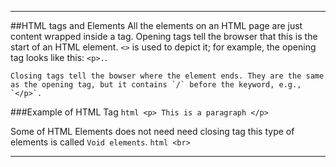 ***
##HTML tags and Elements
   All the elements on an HTML page are just content wrapped inside a tag.
    Opening tags tell the browser that this is the start of an HTML element. `<>` is used to depict it; for example, the opening tag looks like this: `<p>.`.

    Closing tags tell the bowser where the element ends. They are the same as the opening tag, but it contains `/` before the keyword, e.g., `</p>`.

###Example of HTML Tag
    ```html
    <p> This is a paragraph </p>
    ```


Some of HTML Elements does not need need closing tag this type of elements is called `Void elements`.
    ```html
    <br>
    ```

***